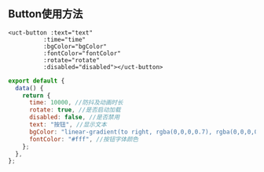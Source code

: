 <!--
 * @Version: 1.0.0
 * @Author: 祸灵
 * @LastEditors: 祸灵
 * @Date: 2021-04-13 16:08:09
 * @LastEditTime: 2021-04-15 17:56:16
 * @Description: 
-->
##  Button使用方法
``` vue
<uct-button :text="text"
          :time="time"
          :bgColor="bgColor"
          :fontColor="fontColor"
          :rotate="rotate"
          :disabled="disabled"></uct-button>
```

```js
export default {
  data() {
    return {
      time: 10000, //防抖及动画时长
      rotate: true, //是否启动加载
      disabled: false, //是否禁用
      text: "按钮", //显示文本
      bgColor: "linear-gradient(to right, rgba(0,0,0,0.7), rgba(0,0,0,0.6))", //按钮背景颜色
      fontColor: "#fff", //按钮字体颜色
    };
  },
};

```